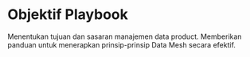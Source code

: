 # Objektif Playbook


Menentukan tujuan dan sasaran manajemen data product.
Memberikan panduan untuk menerapkan prinsip-prinsip Data Mesh secara efektif.